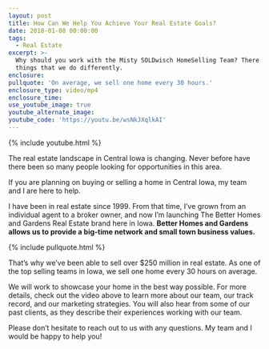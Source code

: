 ```yaml
---
layout: post
title: How Can We Help You Achieve Your Real Estate Goals?
date: 2018-01-08 00:00:00
tags:
  - Real Estate
excerpt: >-
  Why should you work with the Misty SOLDwisch HomeSelling Team? There are a few
  things that we do differently.
enclosure:
pullquote: 'On average, we sell one home every 30 hours.'
enclosure_type: video/mp4
enclosure_time:
use_youtube_image: true
youtube_alternate_image:
youtube_code: 'https://youtu.be/wsNkJXqlkAI'
---
```



{% include youtube.html %}

The real estate landscape in Central Iowa is changing. Never before have there been so many people looking for opportunities in this area.&nbsp;

If you are planning on buying or selling a home in Central Iowa, my team and I are here to help.&nbsp;

I have been in real estate since 1999. From that time, I’ve grown from an individual agent to a broker owner, and now I’m launching The Better Homes and Gardens Real Estate brand here in Iowa. **Better Homes and Gardens allows us to provide a big-time network and small town business values.&nbsp;**

{% include pullquote.html %}

That’s why we’ve been able to sell over $250 million in real estate. As one of the top selling teams in Iowa, we sell one home every 30 hours on average.&nbsp;

We will work to showcase your home in the best way possible. For more details, check out the video above to learn more about our team, our track record, and our marketing strategies. You will also hear from some of our past clients, as they describe their experiences working with our team.&nbsp;

Please don’t hesitate to reach out to us with any questions. My team and I would be happy to help you!